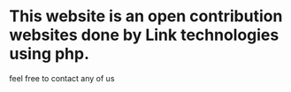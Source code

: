 # This website is an open contribution websites done by Link technologies using php.
feel free to contact any of us
